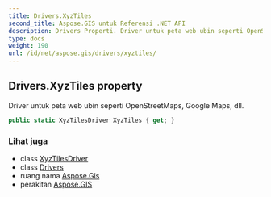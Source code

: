 ```yaml
---
title: Drivers.XyzTiles
second_title: Aspose.GIS untuk Referensi .NET API
description: Drivers Properti. Driver untuk peta web ubin seperti OpenStreetMaps Google Maps dll.
type: docs
weight: 190
url: /id/net/aspose.gis/drivers/xyztiles/
---
```

## Drivers.XyzTiles property

Driver untuk peta web ubin seperti OpenStreetMaps, Google Maps, dll.

```csharp
public static XyzTilesDriver XyzTiles { get; }
```

### Lihat juga

* class [XyzTilesDriver](../../../aspose.gis.formats.xyztile/xyztilesdriver/)
* class [Drivers](../)
* ruang nama [Aspose.Gis](../../drivers/)
* perakitan [Aspose.GIS](../../../)


